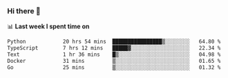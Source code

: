 ### Hi there 👋

<!--
**DBvc/DBvc** is a ✨ _special_ ✨ repository because its `README.md` (this file) appears on your GitHub profile.

Here are some ideas to get you started:

- 🔭 I’m currently working on ...
- 🌱 I’m currently learning ...
- 👯 I’m looking to collaborate on ...
- 🤔 I’m looking for help with ...
- 💬 Ask me about ...
- 📫 How to reach me: ...
- 😄 Pronouns: ...
- ⚡ Fun fact: ...
-->

📊 **Last week I spent time on**
<!--START_SECTION:waka-->

```txt
Python            20 hrs 54 mins  ████████████████▒░░░░░░░░   64.80 %
TypeScript        7 hrs 12 mins   █████▓░░░░░░░░░░░░░░░░░░░   22.34 %
Text              1 hr 36 mins    █▒░░░░░░░░░░░░░░░░░░░░░░░   04.98 %
Docker            31 mins         ▒░░░░░░░░░░░░░░░░░░░░░░░░   01.65 %
Go                25 mins         ▒░░░░░░░░░░░░░░░░░░░░░░░░   01.32 %
```

<!--END_SECTION:waka-->
